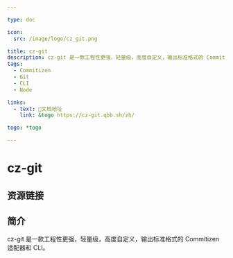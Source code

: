 ```yaml
---

type: doc

icon:
  src: /image/logo/cz_git.png

title: cz-git
description: cz-git 是一款工程性更强，轻量级，高度自定义，输出标准格式的 Commitizen 适配器和 CLI。
tags:
  - Commitizen
  - Git
  - CLI
  - Node

links:
  - text: 📖文档地址
    link: &togo https://cz-git.qbb.sh/zh/

togo: *togo

---
```


<ShowLogo />

# cz-git

<ShowTags />

<ShowBreadcrumb />

## 资源链接

<ShowLinks />

## 简介

cz-git 是一款工程性更强，轻量级，高度自定义，输出标准格式的 Commitizen 适配器和 CLI。
